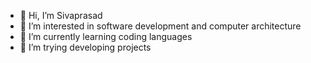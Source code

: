 - 👋 Hi, I’m Sivaprasad
- 👀 I’m interested in software development and computer architecture
- 🌱 I’m currently learning coding languages
- 💞️ I’m trying developing projects
